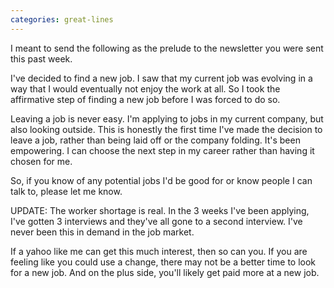 ```yaml
---
categories: great-lines
---
```


I meant to send the following as the prelude to the newsletter you were sent this past week.

I've decided to find a new job. I saw that my current job was evolving in a way that I would eventually not enjoy the work at all. So I took the affirmative step of finding a new job before I was forced to do so.

Leaving a job is never easy. I'm applying to jobs in my current company, but also looking outside. This is honestly the first time I've made the decision to leave a job, rather than being laid off or the company folding. It's been empowering. I can choose the next step in my career rather than having it chosen for me.

So, if you know of any potential jobs I'd be good for or know people I can talk to, please let me know.

UPDATE: 
The worker shortage is real. In the 3 weeks I've been applying, I've gotten 3 interviews and they've all gone to a second interview. I've never been this in demand in the job market.

If a yahoo like me can get this much interest, then so can you. If you are feeling like you could use a change, there may not be a better time to look for a new job. And on the plus side, you'll likely get paid more at a new job.